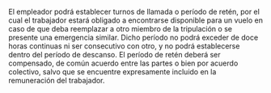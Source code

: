 El empleador podrá establecer turnos de llamada o período de retén, por el cual el trabajador estará obligado a encontrarse disponible para un vuelo en caso de que deba reemplazar a otro miembro de la tripulación o se presente una emergencia similar. Dicho período no podrá exceder de doce horas continuas ni ser consecutivo con otro, y no podrá establecerse dentro del período de descanso. El período de retén deberá ser compensado, de común acuerdo entre las partes o bien por acuerdo colectivo, salvo que se encuentre expresamente incluido en la remuneración del trabajador.